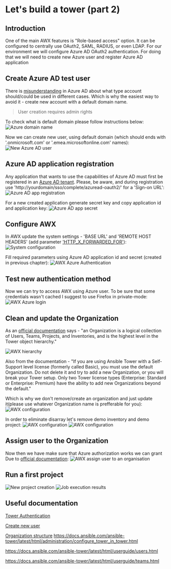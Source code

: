 # Let's build a tower (part 2)
## Introduction

One of the main AWX features is "Role-based access" option. It can be configured to centrally use OAuth2, SAML, RADIUS, or even LDAP. For our environment we will configure Azure AD OAuth2 authentication. For doing that we will need to create new Azure user and register Azure AD application

## Create Azure AD test user
There is [misunderstanding](https://techcommunity.microsoft.com/t5/Azure-Active-Directory-Identity/Cleaning-up-the-AzureAD-and-Microsoft-account-overlap/ba-p/245105) in Azure AD about what type account should/could be used in different cases. Which is why the easiest way to avoid it - create new account with a default domain name.

> User creation requires admin rights

To check what is default domain please follow instructions below:
![Azure domain name](/images/ansible-tower/find_aad_domain.png)

Now we can create new user, using default domain (which should ends with '.onmicrosoft.com' or '.emea.microsoftonline.com' names):
![New Azure AD user](/images/ansible-tower/new_aad_user.png)

## Azure AD application registration

Any application that wants to use the capabilities of Azure AD must first be registered in an [Azure AD tenant](https://docs.microsoft.com/en-us/azure/active-directory/develop/quickstart-v1-add-azure-ad-app). Please, be aware, and during registration use 'http://yourdomain/sso/complete/azuread-oauth2/' for a 'Sign-on URL':
![Azure AD app registration](/images/ansible-tower/aad_app_reg.png)

For a new created application generate secret key and copy application id and application key:
![Azure AD app secret](/images/ansible-tower/aad_oauth2.png)

## Configure AWX

In AWX update the system settings - 'BASE URL' and 'REMOTE HOST HEADERS' (add parameter ['HTTP_X_FORWARDED_FOR'](https://docs.ansible.com/ansible-tower/latest/html/administration/proxy-support.html#configure-known-proxies)):
![System configuration](/images/ansible-tower/system_config.png)

Fill required parameters using Azure AD application id and secret (created in previous chapter):
![AWX Azure Authentication](/images/ansible-tower/aad_auth_conf.png)

## Test new authentication method

Now we can try to access AWX using Azure user. To be sure that some credentials wasn't cached I suggest to use Firefox in private-mode:
![AWX Azure login](/images/ansible-tower/aad_login.png)

## Clean and update the Organization

As an [official documentation](https://docs.ansible.com/ansible-tower/latest/html/userguide/organizations.html#) says - "an Organization is a logical collection of Users, Teams, Projects, and Inventories, and is the highest level in the Tower object hierarchy." 

![AWX hierarchy](/images/ansible-tower/tower_h.png)

Also from the documentation - "If you are using Ansible Tower with a Self-Support level license (formerly called Basic), you must use the default Organization. Do not delete it and try to add a new Organization, or you will break your Tower setup. Only two Tower license types (Enterprise: Standard or Enterprise: Premium) have the ability to add new Organizations beyond the default."

Which is why we don't remove/create an organization and just update it(please use whatever Organization name is prefferable for you):
![AWX configuration](/images/ansible-tower/cleanup_00.png)

In order to eliminate disarray let's remove demo inventory and demo project:
![AWX configuration](/images/ansible-tower/cleanup_01.png)
![AWX configuration](/images/ansible-tower/cleanup_02.png)

## Assign user to the Organization

Now then we have make sure that Azure authorization works we can grant 
Due to [official documentation](https://docs.ansible.com/ansible-tower/2.4.1/html/quickstart/create_project.html):
![AWX assign user to an organisation](/images/ansible-tower/grant_user_rights.png)

## Run a first project

![New project creation](/images/ansible-tower/initial_project.png)
![Job execution results](/images/ansible-tower/init_run_result.png)

## Useful documentation
[Tower Authentication](https://docs.ansible.com/ansible-tower/latest/html/administration/configure_tower_in_tower.html)

[Create new user](https://docs.ansible.com/ansible-tower/latest/html/userguide/users.html)

[Organization structure](https://docs.ansible.com/ansible-tower/latest/html/userguide/organizations.html)
https://docs.ansible.com/ansible-tower/latest/html/administration/configure_tower_in_tower.html

https://docs.ansible.com/ansible-tower/latest/html/userguide/users.html

https://docs.ansible.com/ansible-tower/latest/html/userguide/teams.html
